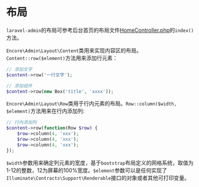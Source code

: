 # 布局

`laravel-admin`的布局可参考后台首页的布局文件[HomeController.php](/src/Commands/stubs/ExampleController.stub)的`index()`方法。

`Encore\Admin\Layout\Content`类用来实现内容区的布局。`Content::row($element)`方法用来添加行元素：

```php
// 添加文字
$content->row('一行文字');

// 添加组件
$content->row(new Box('title', 'xxxx'));


```

`Encore\Admin\Layout\Row`类用于行内元素的布局。`Row::column($width, $element)`方法用来在行内添加列:

```php
// 行内添加列
$content->row(function(Row $row) {
    $row->column(4, 'xxx');
    $row->column(4, 'xxx');
    $row->column(4, 'xxx');
});

```
`$width`参数用来确定列元素的宽度，基于`bootstrap`布局定义的网格系统，取值为1-12的整数，12为屏幕的100%宽度。`$element`参数可以是任何实现了`Illuminate\Contracts\Support\Renderable`接口的对象或者其他可打印变量。
